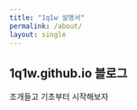 ```yaml
---
title: "1q1w 설명서"
permalink: /about/
layout: single
---
```




## 1q1w.github.io 블로그



조개들고 기초부터 시작해보자